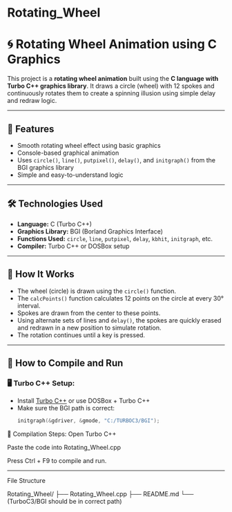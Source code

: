 ﻿# Rotating_Wheel
# 🌀 Rotating Wheel Animation using C Graphics

This project is a **rotating wheel animation** built using the **C language with Turbo C++ graphics library**. It draws a circle (wheel) with 12 spokes and continuously rotates them to create a spinning illusion using simple delay and redraw logic.

---

## 🎯 Features

- Smooth rotating wheel effect using basic graphics
- Console-based graphical animation
- Uses `circle()`, `line()`, `putpixel()`, `delay()`, and `initgraph()` from the BGI graphics library
- Simple and easy-to-understand logic

---

## 🛠️ Technologies Used

- **Language:** C (Turbo C++)
- **Graphics Library:** BGI (Borland Graphics Interface)
- **Functions Used:** `circle`, `line`, `putpixel`, `delay`, `kbhit`, `initgraph`, etc.
- **Compiler:** Turbo C++ or DOSBox setup

---

## 📌 How It Works

- The wheel (circle) is drawn using the `circle()` function.
- The `calcPoints()` function calculates 12 points on the circle at every 30° interval.
- Spokes are drawn from the center to these points.
- Using alternate sets of lines and `delay()`, the spokes are quickly erased and redrawn in a new position to simulate rotation.
- The rotation continues until a key is pressed.

---

## 🚀 How to Compile and Run

### 🖥️ Turbo C++ Setup:

- Install [Turbo C++](https://archive.codeplex.com/?p=turboc) or use DOSBox + Turbo C++
- Make sure the BGI path is correct:
  ```c
  initgraph(&gdriver, &gmode, "C:/TURBOC3/BGI");
  
🔧 Compilation Steps:
Open Turbo C++

Paste the code into Rotating_Wheel.cpp

Press Ctrl + F9 to compile and run.

-------

File Structure

Rotating_Wheel/
├── Rotating_Wheel.cpp
├── README.md
└── (TurboC3/BGI should be in correct path)

